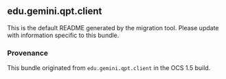 
## edu.gemini.qpt.client

This is the default README generated by the migration tool. Please update with information specific to this bundle.

### Provenance

This bundle originated from `edu.gemini.qpt.client` in the OCS 1.5 build. 